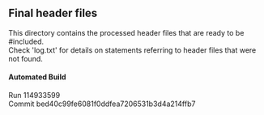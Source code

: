 ## Final header files
This directory contains the processed header files
that are ready to be #included.  
Check 'log.txt' for details on  statements
referring to header files that were not found.  

#### Automated Build
Run 114933599  
Commit bed40c99fe6081f0ddfea7206531b3d4a214ffb7  

